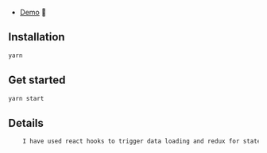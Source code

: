 
* [Demo](https://pavans-tempo.herokuapp.com/) 🙌

## Installation

```bash
yarn
```

## Get started

```bash
yarn start
```


## Details

```bash
    I have used react hooks to trigger data loading and redux for state management. Have also included jest and cypress tests.
```
